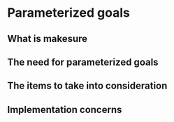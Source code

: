 
# Parameterized goals

## What is makesure

## The need for parameterized goals

## The items to take into consideration

## Implementation concerns